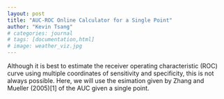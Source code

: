 ```yaml
---
layout: post
title: "AUC-ROC Online Calculator for a Single Point"
author: "Kevin Tsang"
# categories: journal
# tags: [documentation,html]
# image: weather_viz.jpg
---
```


Although it is best to estimate the receiver operating characteristic (ROC) curve using multiple coordinates of sensitivity and specificity, this is not always possible. Here, we will use the esimation given by Zhang and Mueller (2005)[1] of the AUC given a single point.